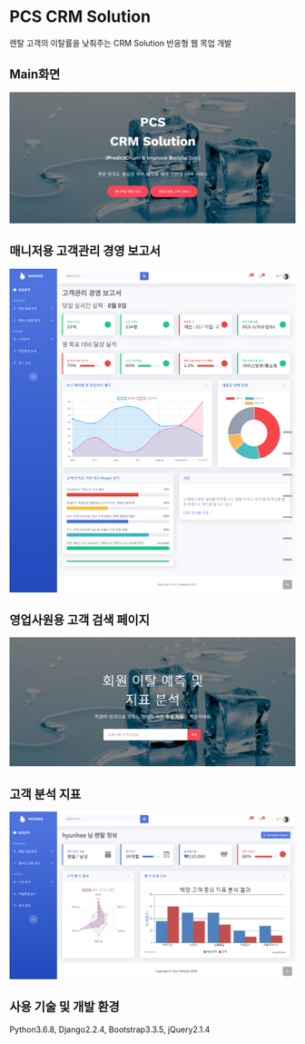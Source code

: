 # PCS CRM Solution
렌탈 고객의 이탈률을 낮춰주는 CRM Solution 반응형 웹 목업 개발



## Main화면
![Main](https://github.com/hyunhee7/rental_live/blob/master/mywebsite/screenshot/main.png)

## 매니저용 고객관리 경영 보고서
![Manager](https://github.com/hyunhee7/rental_live/blob/master/mywebsite/screenshot/manager.png)

## 영업사원용 고객 검색 페이지
![sales_intro](https://github.com/hyunhee7/rental_live/blob/master/mywebsite/screenshot/saler_intro.png)

## 고객 분석 지표
![sales_analysis](https://github.com/hyunhee7/rental_live/blob/master/mywebsite/screenshot/saler_analysis.png)

## 사용 기술 및 개발 환경
Python3.6.8, Django2.2.4, Bootstrap3.3.5, jQuery2.1.4
